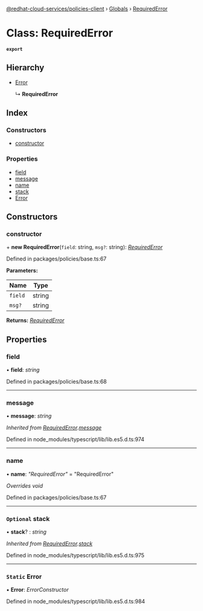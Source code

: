 [@redhat-cloud-services/policies-client](../README.md) › [Globals](../globals.md) › [RequiredError](requirederror.md)

# Class: RequiredError

**`export`** 

## Hierarchy

* [Error](requirederror.md#static-error)

  ↳ **RequiredError**

## Index

### Constructors

* [constructor](requirederror.md#constructor)

### Properties

* [field](requirederror.md#field)
* [message](requirederror.md#message)
* [name](requirederror.md#name)
* [stack](requirederror.md#optional-stack)
* [Error](requirederror.md#static-error)

## Constructors

###  constructor

\+ **new RequiredError**(`field`: string, `msg?`: string): *[RequiredError](requirederror.md)*

Defined in packages/policies/base.ts:67

**Parameters:**

Name | Type |
------ | ------ |
`field` | string |
`msg?` | string |

**Returns:** *[RequiredError](requirederror.md)*

## Properties

###  field

• **field**: *string*

Defined in packages/policies/base.ts:68

___

###  message

• **message**: *string*

*Inherited from [RequiredError](requirederror.md).[message](requirederror.md#message)*

Defined in node_modules/typescript/lib/lib.es5.d.ts:974

___

###  name

• **name**: *"RequiredError"* = "RequiredError"

*Overrides void*

Defined in packages/policies/base.ts:67

___

### `Optional` stack

• **stack**? : *string*

*Inherited from [RequiredError](requirederror.md).[stack](requirederror.md#optional-stack)*

Defined in node_modules/typescript/lib/lib.es5.d.ts:975

___

### `Static` Error

▪ **Error**: *ErrorConstructor*

Defined in node_modules/typescript/lib/lib.es5.d.ts:984

